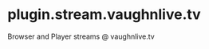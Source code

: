 plugin.stream.vaughnlive.tv
===========================

Browser and Player streams @ vaughnlive.tv
